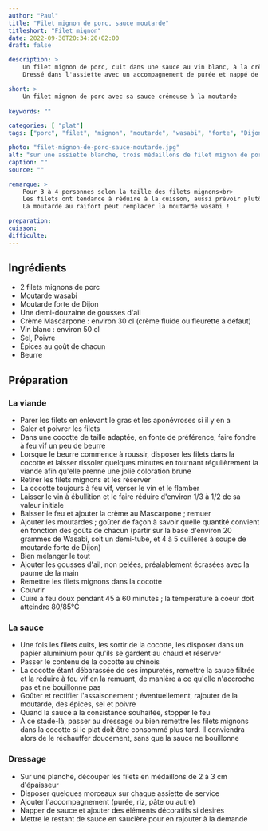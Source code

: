 ```yaml
---
author: "Paul"
title: "Filet mignon de porc, sauce moutarde"
titleshort: "Filet mignon"
date: 2022-09-30T20:34:20+02:00
draft: false

description: >
    Un filet mignon de porc, cuit dans une sauce au vin blanc, à la crème et à la moutarde.<br>
    Dressé dans l'assiette avec un accompagnement de purée et nappé de sauce, c'est un régal pour les convives.

short: >
    Un filet mignon de porc avec sa sauce crémeuse à la moutarde
    
keywords: ""

categories: [ "plat"]
tags: ["porc", "filet", "mignon", "moutarde", "wasabi", "forte", "Dijon", "crème", "ail", "vin blanc", "viande", "mascarpone", "purée"]

photo: "filet-mignon-de-porc-sauce-moutarde.jpg"
alt: "sur une assiette blanche, trois médaillons de filet mignon de porc, nappés d'une sauce brun foncé ; en arrière plan, du riz présenté sous forme de cylindre, quelques feuilles de cerfeuil en décoration"
caption: ""
source: ""

remarque: >
    Pour 3 à 4 personnes selon la taille des filets mignons<br>
    Les filets ont tendance à réduire à la cuisson, aussi prévoir plutôt large<br>
    La moutarde au raifort peut remplacer la moutarde wasabi !

preparation: 
cuisson: 
difficulte:
---
```



## Ingrédients
- 2 filets mignons de porc
- Moutarde [wasabi](https://fr.wikipedia.org/wiki/Wasabi)
- Moutarde forte de Dijon
- Une demi-douzaine de gousses d'ail
- Crème Mascarpone : environ 30 cl (crème fluide ou fleurette à défaut)
- Vin blanc : environ 50 cl
- Sel, Poivre
- Épices au goût de chacun
- Beurre
## Préparation
### La viande
- Parer les filets en enlevant le gras et les aponévroses si il y en a
- Saler et poivrer les filets
- Dans une cocotte de taille adaptée, en fonte de préférence, faire fondre à feu vif un peu de beurre
- Lorsque le beurre commence à roussir, disposer les filets dans la cocotte et laisser rissoler quelques minutes en tournant régulièrement la viande afin qu'elle prenne une jolie coloration brune
- Retirer les filets mignons et les réserver
- La cocotte toujours à feu vif, verser le vin et le flamber
- Laisser le vin à ébullition et le faire réduire d'environ 1/3 à 1/2 de sa valeur initiale
- Baisser le feu et ajouter la crème au Mascarpone ; remuer
- Ajouter les moutardes ; goûter de façon à savoir quelle quantité convient en fonction des goûts de chacun (partir sur la base d'environ 20 grammes de Wasabi, soit un demi-tube, et 4 à 5 cuillères à soupe de moutarde forte de Dijon)
- Bien mélanger le tout
- Ajouter les gousses d'ail, non pelées, préalablement écrasées avec la paume de la main
- Remettre les filets mignons dans la cocotte
- Couvrir
- Cuire à feu doux pendant 45 à 60 minutes ; la température à coeur doit atteindre 80/85°C
### La sauce
- Une fois les filets cuits, les sortir de la cocotte, les disposer dans un papier aluminium pour qu'ils se gardent au chaud et réserver
- Passer le contenu de la cocotte au chinois
- La cocotte étant débarassée de ses impuretés, remettre la sauce filtrée et la réduire à feu vif en la remuant, de manière à ce qu'elle n'accroche pas et ne bouillonne pas
- Goûter et rectifier l'assaisonement ; éventuellement, rajouter de la moutarde, des épices, sel et poivre
- Quand la sauce a la consistance souhaitée, stopper le feu
- À ce stade-là, passer au dressage ou bien remettre les filets mignons dans la cocotte si le plat doit être consommé plus tard. Il conviendra alors de le réchauffer doucement, sans que la sauce ne bouillonne
### Dressage
- Sur une planche, découper les filets en médaillons de 2 à 3 cm d'épaisseur
- Disposer quelques morceaux sur chaque assiette de service
- Ajouter l'accompagnement (purée, riz, pâte ou autre)
- Napper de sauce et ajouter des éléments décoratifs si désirés
- Mettre le restant de sauce en saucière pour en rajouter à la demande
